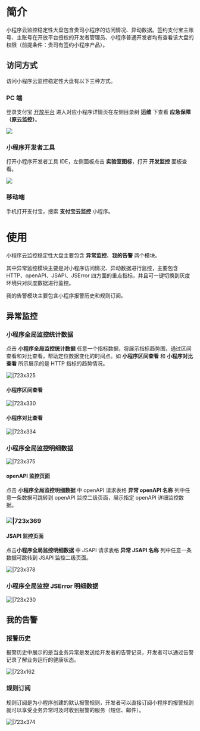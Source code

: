 # 简介
小程序云监控稳定性大盘包含贵司小程序的访问情况、异动数据。签约支付宝主账号、主账号在开放平台授权的开发者管理员、小程序普通开发者均有查看该大盘的权限（前提条件：贵司有签约小程序产品）。

## 访问方式
访问小程序云监控稳定性大盘有以下三种方式。

### PC 端
登录支付宝 [开放平台](https://open.alipay.com/develop/manage) 进入对应小程序详情页在左侧目录树 **运维** 下查看 **应急保障（原云监控）**。

![](https://cdn.nlark.com/yuque/0/2022/png/179989/1661412216658-5b9f3c0e-180c-4036-9f8f-2c65f1dce8b8.png)

### 小程序开发者工具
打开小程序开发者工具 IDE，左侧面板点击 **实验室图标**，打开 **开发监控** 面板查看。

![](https://cdn.nlark.com/yuque/0/2021/png/179989/1630484147311-1a3817d2-e866-4a4d-844b-99d32201dd0c.png#align=left&display=inline&height=1040&margin=%5Bobject%20Object%5D&name=image.png&originHeight=1040&originWidth=1920&size=232859&status=done&style=none&width=1920)

### 移动端
手机打开支付宝，搜索 **支付宝云监控** 小程序。

# 使用
小程序云监控稳定性大盘主要包含 **异常监控**、**我的告警** 两个模块。

其中异常监控模块主要是对小程序访问情况、异动数据进行监控，主要包含 HTTP、openAPI、JSAPI、JSError 四方面的重点指标，并且可一键切换到灰度环境只对灰度数据进行监控。

我的告警模块主要包含小程序报警历史和规则订阅。

## 异常监控

### 小程序全局监控统计数据
点击 **小程序全局监控统计数据** 任意一个指标数据，将展示指标趋势图，通过区间查看和对比查看，帮助定位数据变化的时间点。如 **小程序区间查看** 和 **小程序对比查看** 所示展示的是 HTTP 指标的趋势情况。

![|723x325](http://mdn.alipayobjects.com/afts/img/A*OsJFSKjPqfcAAAAAAAAAAAAAAa8wAA/original?bz=openpt_doc&t=sDbTt-e_cCyWs_G0ViETYgAAAABkMK8AAAAA)

#### 小程序区间查看
![|723x330](http://mdn.alipayobjects.com/afts/img/A*pTHZT6NdKCwAAAAAAAAAAAAAAa8wAA/original?bz=openpt_doc&t=A88K0PPJNkf2s2l-YaM5HAAAAABkMK8AAAAA)

#### 小程序对比查看
![|723x334](http://mdn.alipayobjects.com/afts/img/A*3CwpSInFuSPLSCxHolAR9gAAAa8wAA/original?bz=openpt_doc&t=SG92JqYJq63z4kVSI4y58gAAAABkMK8AAAAA)

### 小程序全局监控明细数据

![|723x375](http://mdn.alipayobjects.com/afts/img/A*0MPlQaXqRe4AAAAAAAAAAAAAAa8wAA/original?bz=openpt_doc&t=LcuKWvmv3JpJIx9yrXJHewAAAABkMK8AAAAA)

#### openAPI 监控页面
点击 **小程序全局监控明细数据** 中 openAPI 请求表格 **异常 openAPI 名称** 列中任意一条数据可跳转到 openAPI 监控二级页面，展示指定 openAPI 详细监控数据。

### ![|723x369](http://mdn.alipayobjects.com/afts/img/A*65h-SIEDv3YAAAAAAAAAAAAAAa8wAA/original?bz=openpt_doc&t=Qn7WrdQer6nGf9Ep3R6ZigAAAABkMK8AAAAA)

#### JSAPI 监控页面
点击**小程序全局监控明细数据** 中 JSAPI 请求表格 **异常 JSAPI 名称** 列中任意一条数据可跳转到 JSAPI 监控二级页面。

![|723x378](http://mdn.alipayobjects.com/afts/img/A*1cYyR5B2fS0AAAAAAAAAAAAAAa8wAA/original?bz=openpt_doc&t=WyYrbRpf1w1uVV9B466m1gAAAABkMK8AAAAA)

### 小程序全局监控 JSError 明细数据
![|723x230](http://mdn.alipayobjects.com/afts/img/A*1WHYQ6Sx7bUAAAAAAAAAAAAAAa8wAA/original?bz=openpt_doc&t=uIyWifXNlb53cHn2oueJIwAAAABkMK8AAAAA)

## 我的告警

### 报警历史
报警历史中展示的是当业务异常是发送给开发者的告警记录，开发者可以通过告警记录了解业务运行的健康状态。

![|723x162](http://mdn.alipayobjects.com/afts/img/A*olqeQJR13LkAAAAAAAAAAAAAAa8wAA/original?bz=openpt_doc&t=kutA6pWWOB5ubJZiuha4rwAAAABkMK8AAAAA)

### 规则订阅
规则订阅是为小程序创建的默认报警规则，开发者可以直接订阅小程序的报警规则就可以享受业务异常时及时收到报警的服务（短信、邮件）。

![|723x374](http://mdn.alipayobjects.com/afts/img/A*xtUIT5YVM_kAAAAAAAAAAAAAAa8wAA/original?bz=openpt_doc&t=d_X9fbbxVkZyqbOFh7P7jAAAAABkMK8AAAAA)

